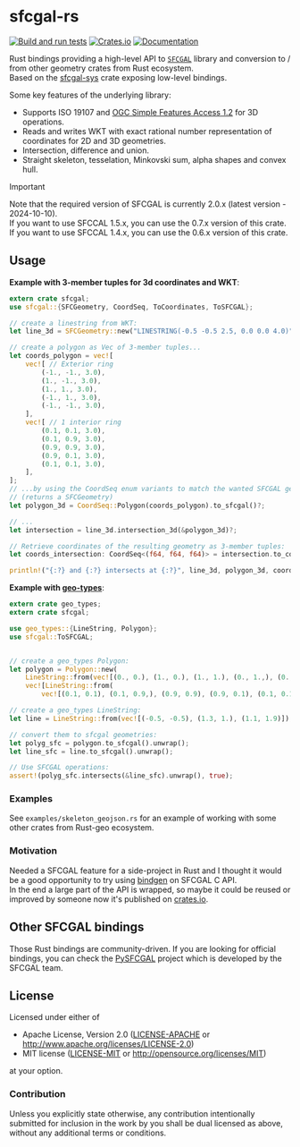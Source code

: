 # sfcgal-rs

[![Build and run tests](https://github.com/mthh/sfcgal-rs/actions/workflows/test.yml/badge.svg)](https://github.com/mthh/sfcgal-rs/actions/workflows/test.yml)
[![Crates.io](https://img.shields.io/crates/v/sfcgal.svg)](https://crates.io/crates/sfcgal)
[![Documentation](https://img.shields.io/badge/documentation-0.8.0-green)](https://mthh.github.io/sfcgal-rs/sfcgal/)


Rust bindings providing a high-level API to [`SFCGAL`](https://sfcgal.gitlab.io/SFCGAL/) library and conversion to / from other geometry crates from Rust ecosystem.  
Based on the [sfcgal-sys](https://github.com/mthh/sfcgal-rs) crate exposing low-level bindings.

Some key features of the underlying library:
- Supports ISO 19107 and [OGC Simple Features Access 1.2](http://www.opengeospatial.org/standards/sfa) for 3D operations.
- Reads and writes WKT with exact rational number representation of coordinates for 2D and 3D geometries.
- Intersection, difference and union.
- Straight skeleton, tesselation, Minkovski sum, alpha shapes and convex hull.

> [!IMPORTANT]
> Note that the required version of SFCGAL is currently 2.0.x (latest version - 2024-10-10).  
> If you want to use SFCCAL 1.5.x, you can use the 0.7.x version of this crate.  
> If you want to use SFCCAL 1.4.x, you can use the 0.6.x version of this crate.

## Usage

__Example with 3-member tuples for 3d coordinates and WKT__:
```rust
extern crate sfcgal;
use sfcgal::{SFCGeometry, CoordSeq, ToCoordinates, ToSFCGAL};

// create a linestring from WKT:
let line_3d = SFCGeometry::new("LINESTRING(-0.5 -0.5 2.5, 0.0 0.0 4.0)")?;

// create a polygon as Vec of 3-member tuples...
let coords_polygon = vec![
    vec![ // Exterior ring
        (-1., -1., 3.0),
        (1., -1., 3.0),
        (1., 1., 3.0),
        (-1., 1., 3.0),
        (-1., -1., 3.0),
    ],
    vec![ // 1 interior ring
        (0.1, 0.1, 3.0),
        (0.1, 0.9, 3.0),
        (0.9, 0.9, 3.0),
        (0.9, 0.1, 3.0),
        (0.1, 0.1, 3.0),
    ],
];
// ...by using the CoordSeq enum variants to match the wanted SFCGAL geometry type
// (returns a SFCGeometry)
let polygon_3d = CoordSeq::Polygon(coords_polygon).to_sfcgal()?;

// ...
let intersection = line_3d.intersection_3d(&polygon_3d)?;

// Retrieve coordinates of the resulting geometry as 3-member tuples:
let coords_intersection: CoordSeq<(f64, f64, f64)> = intersection.to_coordinates()?;

println!("{:?} and {:?} intersects at {:?}", line_3d, polygon_3d, coords_intersection);
```

__Example with [geo-types](https://github.com/georust/geo)__:
```rust
extern crate geo_types;
extern crate sfcgal;

use geo_types::{LineString, Polygon};
use sfcgal::ToSFCGAL;


// create a geo_types Polygon:
let polygon = Polygon::new(
    LineString::from(vec![(0., 0.), (1., 0.), (1., 1.), (0., 1.,), (0., 0.)]),
    vec![LineString::from(
        vec![(0.1, 0.1), (0.1, 0.9,), (0.9, 0.9), (0.9, 0.1), (0.1, 0.1)])]);

// create a geo_types LineString:
let line = LineString::from(vec![(-0.5, -0.5), (1.3, 1.), (1.1, 1.9)]);

// convert them to sfcgal geometries:
let polyg_sfc = polygon.to_sfcgal().unwrap();
let line_sfc = line.to_sfcgal().unwrap();

// Use SFCGAL operations:
assert!(polyg_sfc.intersects(&line_sfc).unwrap(), true);
```

### Examples

See `examples/skeleton_geojson.rs` for an example of working with some other crates from Rust-geo ecosystem.  


### Motivation

Needed a SFCGAL feature for a side-project in Rust and I thought it would be a good opportunity to try using [bindgen](https://github.com/rust-lang/rust-bindgen) on SFCGAL C API.  
In the end a large part of the API is wrapped, so maybe it could be reused or improved by someone now it's published on [crates.io](https://crates.io/crates/sfcgal).

## Other SFCGAL bindings

Those Rust bindings are community-driven. If you are looking for official bindings, you can check the [PySFCGAL](https://gitlab.com/sfcgal/pysfcgal) project
which is developed by the SFCGAL team.

## License

Licensed under either of
 * Apache License, Version 2.0 ([LICENSE-APACHE](LICENSE-APACHE) or http://www.apache.org/licenses/LICENSE-2.0)
 * MIT license ([LICENSE-MIT](LICENSE-MIT) or http://opensource.org/licenses/MIT)

at your option.

### Contribution

Unless you explicitly state otherwise, any contribution intentionally submitted
for inclusion in the work by you shall be dual licensed as above, without any
additional terms or conditions.
